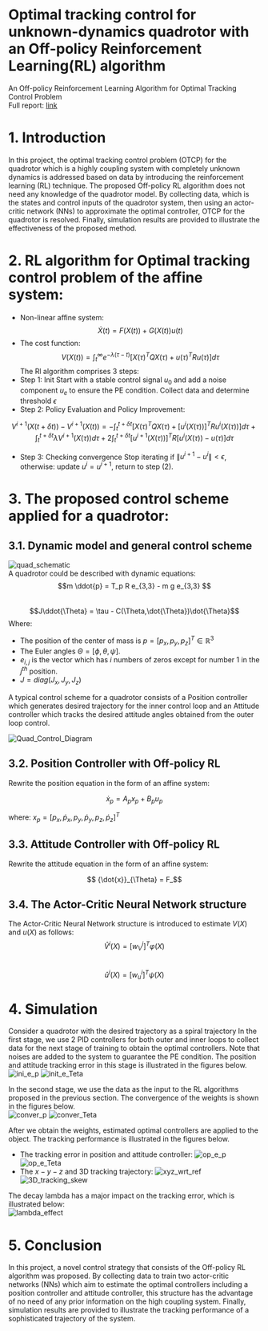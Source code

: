 # Optimal tracking control for unknown-dynamics quadrotor with an Off-policy Reinforcement Learning(RL) algorithm
An Off-policy Reinforcement Learning Algorithm for Optimal Tracking Control Problem       
Full report: [link](https://drive.google.com/drive/folders/1LOUQExAoRkOGeKZ26fC8hELxbSGDK5ZK)
# 1. Introduction
In this project, the optimal tracking control problem (OTCP) for the quadrotor which is a highly coupling system with completely unknown dynamics is addressed based on data by introducing the reinforcement learning (RL) technique. The proposed Off-policy RL algorithm does not need any knowledge of the quadrotor model. By collecting data, which is the states and control inputs of the quadrotor system, then using an actor-critic network (NNs) to approximate the optimal controller, OTCP for the quadrotor is resolved. Finally, simulation results are provided to illustrate the effectiveness of the proposed method.

# 2. RL algorithm for Optimal tracking control problem of the affine system:
* Non-linear aﬀine system:
$$\dot{X}(t) = F(X(t)) + G(X(t))u(t)$$
* The cost function:
$$V(X(t))=\int_{t}^{\infty}e^{-\lambda(\tau-t)}[X(\tau)^TQX(\tau)+u(\tau)^TRu(\tau)]d\tau$$
The Rl algorithm comprises 3 steps:
* Step 1: Init
Start with a stable control signal $u_0$ and add a noise component $u_e$ to ensure the PE condition. Collect data and determine threshold $\epsilon$
* Step 2: Policy Evaluation and Policy Improvement:

$$ V^{i+1}(X(t+\delta t)) - V^{i+1}(X(t)) =  -\int_{t}^{t+\delta t}[X(\tau)^TQX(\tau)
					+ [u^i(X(\tau))]^TRu^i(X(\tau))]d\tau + \int_{t}^{t+\delta t}\lambda V^{i+1}(X(\tau))d\tau 
					+ 2\int_{t}^{t+\delta t}[u^{i+1}(X(\tau))]^TR[u^i(X(\tau)) - u(\tau)] d\tau $$


* Step 3: Checking convergence
Stop iterating if $\| u^{i+1}-u^i \| < \epsilon$, otherwise: update $u^i = u^{i+1}$, return to step (2).

# 3. The proposed control scheme applied for a quadrotor:
  ## 3.1. Dynamic model and general control scheme

![quad_schematic](https://github.com/duongdinhph/OTCP_Quad/assets/56771011/8a8c3980-18f1-42e6-90e9-5f29923f5434)   
A quadrotor could be described with dynamic equations:   
$$m \ddot{p} = T_p R e_{3,3} - m g e_{3,3} $$   
$$J\ddot{\Theta} = \tau - C(\Theta,\dot{\Theta})\dot{\Theta}$$
Where:   
* The position of the center of mass is $p = [p_x,p_y,p_z]^T \in \mathbb{R}^3$
* The Euler angles $\Theta = [\phi, \theta, \psi]$.
* $e_{i,j}$ is the vector which has $i$ numbers of zeros except for number 1 in the $j^{th}$ position.
* $J = diag(J_x, J_y, J_z)$

A typical control scheme for a quadrotor consists of a Position controller which generates desired trajectory for the inner control loop and an Attitude controller which tracks the desired attitude angles obtained from the outer loop control.   

![Quad_Control_Diagram](https://github.com/duongdinhph/OTCP_Quad/assets/56771011/306f37f3-1ca5-46a6-9e22-f797f3e7797e)   


  ## 3.2. Position Controller with Off-policy RL
Rewrite the position equation in the form of an affine system:   

$$ \dot{x}_p = A_p x_p + B_p u_p $$   

where: $x_p = [p_x, \dot{p}_x, p_y, \dot{p}_y, p_z, \dot{p}_z]^T$   

  ## 3.3. Attitude Controller with Off-policy RL
Rewrite the attitude equation in the form of an affine system:   

$$ {\dot{x}}_{\Theta} = F_$$   




  ## 3.4. The Actor-Critic Neural Network structure
The Actor-Critic Neural Network structure is introduced to estimate $V(X)$ and $u(X)$ as follows:   
$$ \hat{V}^i(X) = [w_V^i]^T \varphi(X) $$   
$$ \hat{u}^i(X) = [w_u^i]^T \psi(X) $$   

# 4. Simulation
Consider a quadrotor with the desired trajectory as a spiral trajectory
In the first stage, we use 2 PID controllers for both outer and inner loops to collect data for the next
stage of training to obtain the optimal controllers. Note that noises are added to the system to guarantee
the PE condition. The position and attitude tracking error in this stage is illustrated in the figures below.   
![ini_e_p](https://github.com/duongdinhph/OTCP_Quad/assets/56771011/1ca120b3-983e-4208-ae59-06c62c7afd61)
![init_e_Teta](https://github.com/duongdinhph/OTCP_Quad/assets/56771011/fcceb177-cecb-4968-9429-ea8589c4b0dc)

In the second stage, we use the data as the input to the RL algorithms proposed in the previous section. The convergence of the weights is shown in the figures below.   
![conver_p](https://github.com/duongdinhph/OTCP_Quad/assets/56771011/4cd36ea7-d1dd-4869-a8c5-257a7421a823)
![conver_Teta](https://github.com/duongdinhph/OTCP_Quad/assets/56771011/c0e6318a-8cf5-4741-87a1-d2ed0f18662b)

After we obtain the weights, estimated optimal controllers are applied to the object. The tracking performance is illustrated in the figures below.   
* The tracking error in position and attitude controller:
![op_e_p](https://github.com/duongdinhph/OTCP_Quad/assets/56771011/66d31e5f-5613-45ff-96de-b4f84cc58361)
![op_e_Teta](https://github.com/duongdinhph/OTCP_Quad/assets/56771011/a2494205-280d-4807-9ea4-90f927c0af91)
* The $x-y-z$ and 3D tracking trajectory:
![xyz_wrt_ref](https://github.com/duongdinhph/OTCP_Quad/assets/56771011/90a2186a-1690-4084-be95-a67e52d71433)
![3D_tracking_skew](https://github.com/duongdinhph/OTCP_Quad/assets/56771011/235d1b82-abc4-488d-9114-9014b77fcf3f)

The decay lambda has a major impact on the tracking error, which is illustrated below:   
![lambda_effect](https://github.com/duongdinhph/OTCP_Quad/assets/56771011/29b80a77-7ef7-49ed-9832-b04d9edacad6)


# 5. Conclusion
In this project, a novel control strategy that consists of the Off-policy RL algorithm was proposed. By
collecting data to train two actor-critic networks (NNs) which aim to estimate the optimal controllers including a position controller and attitude controller, this structure has the advantage of no need
of any prior information on the high coupling system. Finally, simulation results are provided to
illustrate the tracking performance of a sophisticated trajectory of the system.


